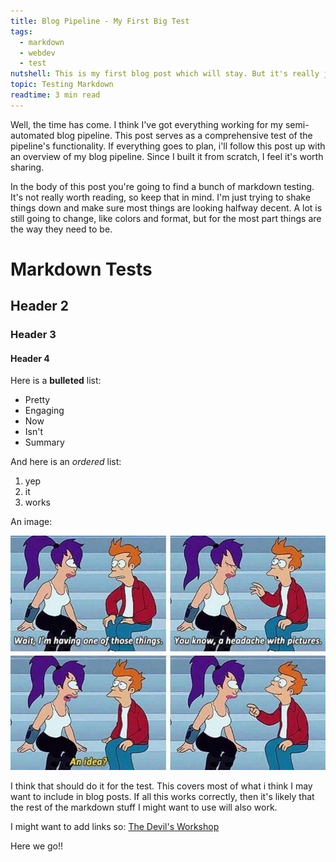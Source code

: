 ```yaml
---
title: Blog Pipeline - My First Big Test
tags:
  - markdown
  - webdev
  - test
nutshell: This is my first blog post which will stay. But it's really just a test.
topic: Testing Markdown
readtime: 3 min read
---
```

Well, the time has come. I think I've got everything working for my semi-automated blog pipeline. This post serves as a comprehensive test of the pipeline's functionality. If everything goes to plan, i'll follow this post up with an overview of my blog pipeline. Since I built it from scratch, I feel it's worth sharing. 

In the body of this post you're going to find a bunch of markdown testing. It's not really worth reading, so keep that in mind. I'm just trying to shake things down and make sure most things are looking halfway decent. A lot is still going to change, like colors and format, but for the most part things  are the way they need to be.

<!-- summary -->
# Markdown Tests
## Header 2
### Header 3
#### Header 4

Here is a **bulleted**  list:
* Pretty
* Engaging
* Now
* Isn't
* Summary

And here is an *ordered*  list:
1. yep
2. it
3. works

An image:

![alt text](images/futurama.jpeg)

I think that should do it for the test. This covers most of what i think I may want to include in blog posts. If all this works correctly, then it's likely that the rest of the markdown stuff I might want to use will also work.

I might want to add links so: [The Devil's Workshop](http://idleworkshop.com)

Here we go!!